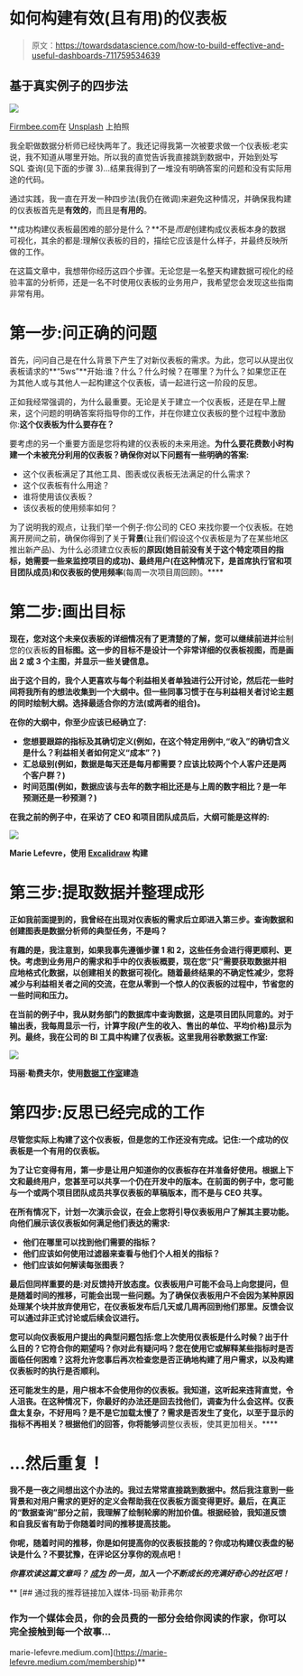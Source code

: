 # 如何构建有效(且有用)的仪表板

> 原文：<https://towardsdatascience.com/how-to-build-effective-and-useful-dashboards-711759534639>

## 基于真实例子的四步法

![](img/7bc17eee805c2c4281ac65c0df20fd6b.png)

[Firmbee.com](https://unsplash.com/@firmbee?utm_source=unsplash&utm_medium=referral&utm_content=creditCopyText)在 [Unsplash](https://unsplash.com/?utm_source=unsplash&utm_medium=referral&utm_content=creditCopyText) 上拍照

我全职做数据分析师已经快两年了。我还记得我第一次被要求做一个仪表板:老实说，我不知道从哪里开始。所以我的直觉告诉我直接跳到数据中，开始到处写 SQL 查询(见下面的步骤 3)…结果我得到了一堆没有明确答案的问题和没有实际用途的代码。

通过实践，我一直在开发一种四步法(我仍在微调)来避免这种情况，并确保我构建的仪表板首先是**有效的**，而且是**有用的**。

**成功构建仪表板最困难的部分是什么？**不是*而是*创建构成仪表板本身的数据可视化，其余的都是:理解仪表板的目的，描绘它应该是什么样子，并最终反映所做的工作。

在这篇文章中，我想带你经历这四个步骤。无论您是一名整天构建数据可视化的经验丰富的分析师，还是一名不时使用仪表板的业务用户，我希望您会发现这些指南非常有用。

# 第一步:问正确的问题

首先，问问自己是在什么背景下产生了对新仪表板的需求。为此，您可以从提出仪表板请求的**“5ws”**开始:谁？什么？什么时候？在哪里？为什么？如果您正在为其他人或与其他人一起构建这个仪表板，请一起进行这一阶段的反思。

正如我经常强调的，为什么最重要。无论是关于建立一个仪表板，还是在早上醒来，这个问题的明确答案将指导你的工作，并在你建立仪表板的整个过程中激励你:**这个仪表板为什么要存在？**

要考虑的另一个重要方面是您将构建的仪表板的未来用途。**为什么要花费数小时构建一个未被充分利用的仪表板？确保你对以下问题有一些明确的答案:**

*   这个仪表板满足了其他工具、图表或仪表板无法满足的什么需求？
*   这个仪表板有什么用途？
*   谁将使用该仪表板？
*   该仪表板的使用频率如何？

为了说明我的观点，让我们举一个例子:你公司的 CEO 来找你要一个仪表板。在她离开房间之前，确保你得到了关于**背景**(让我们假设这个仪表板是为了在某些地区推出新产品)、为什么必须建立仪表板的**原因(她目前没有关于这个特定项目的指标，她需要一些来监控项目的成功)、**最终用户**(在这种情况下，是首席执行官和项目团队成员)和仪表板的使用频率**(每周一次项目周回顾)。****

# **第二步:画出目标**

**现在，您对这个未来仪表板的详细情况有了更清楚的了解，您可以继续前进并**绘制您的仪表板**的目标图。这一步的目标不是设计一个非常详细的仪表板视图，而是画出 2 或 3 个主图，并显示一些关键信息。**

**出于这个目的，我个人更喜欢与每个利益相关者单独进行公开讨论，然后花一些时间将我所有的想法收集到一个大纲中。但一些同事习惯于在与利益相关者讨论主题的同时绘制大纲。选择最适合你的方法(或两者的组合)。**

**在你的大纲中，你至少应该已经确立了:**

*   ****您想要跟踪的指标及其确切定义**(例如，在这个特定用例中,“收入”的确切含义是什么？利益相关者如何定义“成本”？)**
*   ****汇总级别**(例如，数据是每天还是每月都需要？应该比较两个个人客户还是两个客户群？)**
*   ****时间范围**(例如，数据应该与去年的数字相比还是与上周的数字相比？是一年预测还是一秒预测？)**

**在我之前的例子中，在采访了 CEO 和项目团队成员后，大纲可能是这样的:**

**![](img/1636d5adc64d2f710ce79770bd58e9d4.png)**

**Marie Lefevre，使用 [Excalidraw](https://draw.moyu.io/) 构建**

# **第三步:提取数据并整理成形**

**正如我前面提到的，我曾经在出现对仪表板的需求后立即进入第三步。查询数据和创建图表是数据分析师的典型任务，不是吗？**

**有趣的是，我注意到，如果我事先遵循步骤 1 和 2，这些任务会进行得更顺利、更快。**考虑到业务用户的需求和手中的仪表板概要**，现在您“只”需要获取数据并相应地格式化数据，以创建相关的数据可视化。随着最终结果的不确定性减少，您将减少与利益相关者之间的交流，在您从零到一个惊人的仪表板的过程中，节省您的一些时间和压力。**

**在当前的例子中，我从财务部门的数据库中查询数据，这是项目团队同意的。对于输出表，我每周显示一行，计算字段(产生的收入、售出的单位、平均价格)显示为列。最终，我在公司的 BI 工具中构建了仪表板。这里我用谷歌数据工作室:**

**![](img/1dce049676d3495a6ce69f09307f68e9.png)**

**玛丽·勒费夫尔，使用[数据工作室](https://datastudio.google.com/)建造**

# **第四步:反思已经完成的工作**

**尽管您实际上构建了这个仪表板，但是您的工作还没有完成。记住:**一个成功的仪表板是一个有用的仪表板。****

**为了让它变得有用，第一步是让用户知道你的仪表板存在并准备好使用。根据上下文和最终用户，您甚至可以共享一个仍在开发中的版本。在前面的例子中，您可能与一个或两个项目团队成员共享仪表板的草稿版本，而不是与 CEO 共享。**

**在所有情况下，**计划一次演示会议**，在会上您将引导仪表板用户了解其主要功能。向他们展示该仪表板如何满足他们表达的需求:**

*   **他们在哪里可以找到他们需要的指标？**
*   **他们应该如何使用过滤器来查看与他们个人相关的指标？**
*   **他们应该如何解读每张图表？**

**最后但同样重要的是:**对反馈**持开放态度。仪表板用户可能不会马上向您提问，但是随着时间的推移，可能会出现一些问题。为了确保仪表板用户不会因为某种原因处理某个块并放弃使用它，**在仪表板发布后几天或几周再回到他们那里**。反馈会议可以通过非正式讨论或后续会议进行。**

**您可以向仪表板用户提出的典型问题包括:您上次使用仪表板是什么时候？出于什么目的？它符合你的期望吗？你对此有疑问吗？您在使用它或解释某些指标时是否面临任何困难？这将允许您事后再次检查您是否正确地构建了用户需求，以及构建仪表板时的执行是否顺利。**

**还可能发生的是，用户根本不会使用你的仪表板。我知道，这听起来违背直觉，令人沮丧。在这种情况下，你最好的办法还是回去找他们，调查为什么会这样。仪表盘太复杂，不好用吗？是不是它加载太慢了？需求是否发生了变化，以至于显示的指标不再相关？根据他们的回答，你将能够**调整仪表板，使其更加相关。****

# **…然后重复！**

**我不是一夜之间想出这个办法的。我过去常常直接跳到数据中。然后我注意到一些背景和对用户需求的更好的定义会帮助我在仪表板方面变得更好。最后，在真正的“数据查询”部分之前，我理解了绘制轮廓的附加价值。根据经验，我知道反馈和自我反省有助于你随着时间的推移提高技能。**

**你呢，随着时间的推移，你是如何提高你的仪表板技能的？你成功构建仪表盘的秘诀是什么？不要犹豫，在评论区分享你的观点吧！**

***你喜欢读这篇文章吗？* [*成为*](https://marie-lefevre.medium.com/membership) *的一员，加入一个不断成长的充满好奇心的社区吧！***

**[](https://marie-lefevre.medium.com/membership) [## 通过我的推荐链接加入媒体-玛丽·勒菲弗尔

### 作为一个媒体会员，你的会员费的一部分会给你阅读的作家，你可以完全接触到每一个故事…

marie-lefevre.medium.com](https://marie-lefevre.medium.com/membership)**